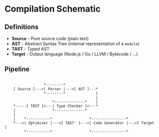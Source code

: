 # Compilation Schematic

## Definitions

- **Source** - Pure source code (plain text)
- **AST** - Abstract Syntax Tree (internal representation of a `module`)
- **TAST** - _Typed_ AST
- **Target** - Output language (Node.js / Go / LLVM / Bytecode / ...)

## Pipeline

```text

                  *--------*
    [ Source ]--->| Parser |--->[ AST ]---*
                  *--------*              |
                                          |
                      *--------------*    |
    *-----[ TAST ]<---| Type Checker |<---*
    |                 *--------------*
    |
    |    *-----------*                 *----------------*
    *--->| Optimiser |--->[ TAST' ]--->| Code Generator |--->[ Target ]
         *-----------*                 *----------------*

```
